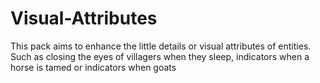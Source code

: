# Visual-Attributes
This pack aims to enhance the little details or visual attributes of entities. Such as closing the eyes of villagers when they sleep, indicators when a horse is tamed or indicators when goats
<img alt="" src="https://img.shields.io/github/repo-size/Plueres/Visual-Attributes" />
